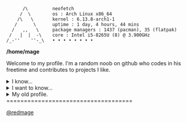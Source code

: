 ```
      /\         neofetch
     /  \        os : Arch Linux x86_64
    /\   \       kernel : 6.13.8-arch1-1
   /      \      uptime : 1 day, 4 hours, 44 mins
  /   ,,   \     package managers : 1437 (pacman), 35 (flatpak)
 /   |  |  -\    core : Intel i5-8265U (8) @ 3.900GHz
/_-''    ''-_\   • • • • • • • •
```
**/home/mage**

Welcome to my profile. I'm a random noob on github who codes in his freetime and contributes to projects I like.

<details>

<summary>I know...</summary>

* Lua & Luau (Don't worry, I'm not a toxic dev ;) ☑

* A little bit of Python ☑

* Shell script ☑

* Some Java ☑

* I'm **learning** Rust ☑
</details>

<details>

<summary>I want to know...</summary>

* Perl ☒

* Php (Learning) ☒

* SQL

* Regex ☒

* JavaScript/Typescript ☒

* C/C++ ☒

* Ruby ☒
</details>

<details>
<summary>My old profile.</summary>

┌───────── /bin/zsh ────────┐            

 &nbsp;&nbsp;~ ❯ whoami
  
  &nbsp;I'm a random noob on Github. I&nbsp;&nbsp;
  
 &nbsp; code in my freetime and

  &nbsp;*sometimes* help the FOSS world.
  

└────────────────────────┘

┌───────── projects ────────┐

Nothing... Yet.

└────────────────────────┘

┌──────── languages ───────┐
<details>

<summary>RUN</summary>

<details>

<summary>I know...</summary>

* CSS ☑

* Lua & Luau (Don't worry,

&nbsp;&nbsp;&nbsp;&nbsp;I'm not a toxic dev ;) ☑

* A little bit of Python ☑

* Shell script ☑
</details>

<details>

<summary>I want to know...</summary>

* Perl ☒

* Php? ☒

* Kotlin ☒

* Regex ☒

* JavaScript/Typescript ☒

* C/C++ ☒

* Ruby ☒
</details>
</details>
└────────────────────────┘

┌───────── Fun Facts ────────┐

i hate git.

i use arch (and macos) btw

└─────────────────────────┘
</details>
====================================

<a href="mailto:redmage01@protonmail.com">@redmage</a>
